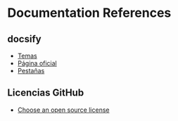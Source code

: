 # Documentation References

## docsify
- [Temas](https://jhildenbiddle.github.io/docsify-themeable/)
- [Página oficial](https://docsify.js.org)
- [Pestañas](https://jhildenbiddle.github.io/docsify-tabs/#/)

## Licencias GitHub
- [Choose an open source license](https://choosealicense.com/)
